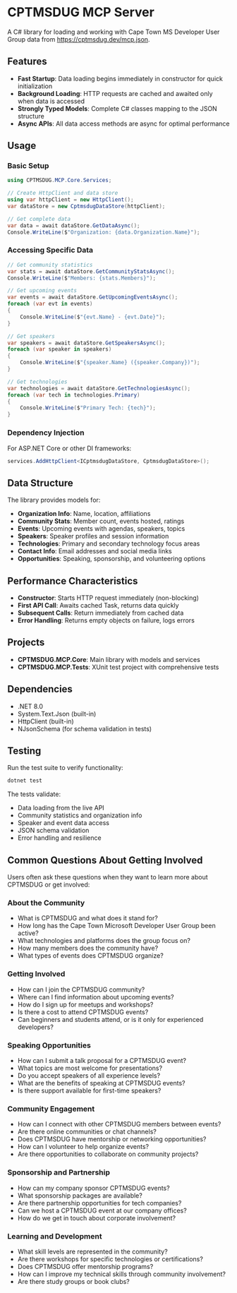 # CPTMSDUG MCP Server

A C# library for loading and working with Cape Town MS Developer User Group data from https://cptmsdug.dev/mcp.json.

## Features

- **Fast Startup**: Data loading begins immediately in constructor for quick initialization
- **Background Loading**: HTTP requests are cached and awaited only when data is accessed
- **Strongly Typed Models**: Complete C# classes mapping to the JSON structure
- **Async APIs**: All data access methods are async for optimal performance

## Usage

### Basic Setup

```csharp
using CPTMSDUG.MCP.Core.Services;

// Create HttpClient and data store
using var httpClient = new HttpClient();
var dataStore = new CptmsdugDataStore(httpClient);

// Get complete data
var data = await dataStore.GetDataAsync();
Console.WriteLine($"Organization: {data.Organization.Name}");
```

### Accessing Specific Data

```csharp
// Get community statistics
var stats = await dataStore.GetCommunityStatsAsync();
Console.WriteLine($"Members: {stats.Members}");

// Get upcoming events
var events = await dataStore.GetUpcomingEventsAsync();
foreach (var evt in events)
{
    Console.WriteLine($"{evt.Name} - {evt.Date}");
}

// Get speakers
var speakers = await dataStore.GetSpeakersAsync();
foreach (var speaker in speakers)
{
    Console.WriteLine($"{speaker.Name} ({speaker.Company})");
}

// Get technologies
var technologies = await dataStore.GetTechnologiesAsync();
foreach (var tech in technologies.Primary)
{
    Console.WriteLine($"Primary Tech: {tech}");
}
```

### Dependency Injection

For ASP.NET Core or other DI frameworks:

```csharp
services.AddHttpClient<ICptmsdugDataStore, CptmsdugDataStore>();
```

## Data Structure

The library provides models for:

- **Organization Info**: Name, location, affiliations
- **Community Stats**: Member count, events hosted, ratings
- **Events**: Upcoming events with agendas, speakers, topics
- **Speakers**: Speaker profiles and session information
- **Technologies**: Primary and secondary technology focus areas
- **Contact Info**: Email addresses and social media links
- **Opportunities**: Speaking, sponsorship, and volunteering options

## Performance Characteristics

- **Constructor**: Starts HTTP request immediately (non-blocking)
- **First API Call**: Awaits cached Task, returns data quickly
- **Subsequent Calls**: Return immediately from cached data
- **Error Handling**: Returns empty objects on failure, logs errors

## Projects

- **CPTMSDUG.MCP.Core**: Main library with models and services
- **CPTMSDUG.MCP.Tests**: XUnit test project with comprehensive tests

## Dependencies

- .NET 8.0
- System.Text.Json (built-in)
- HttpClient (built-in)
- NJsonSchema (for schema validation in tests)

## Testing

Run the test suite to verify functionality:

```bash
dotnet test
```

The tests validate:
- Data loading from the live API
- Community statistics and organization info
- Speaker and event data access
- JSON schema validation
- Error handling and resilience

## Common Questions About Getting Involved

Users often ask these questions when they want to learn more about CPTMSDUG or get involved:

### About the Community
- What is CPTMSDUG and what does it stand for?
- How long has the Cape Town Microsoft Developer User Group been active?
- What technologies and platforms does the group focus on?
- How many members does the community have?
- What types of events does CPTMSDUG organize?

### Getting Involved
- How can I join the CPTMSDUG community?
- Where can I find information about upcoming events?
- How do I sign up for meetups and workshops?
- Is there a cost to attend CPTMSDUG events?
- Can beginners and students attend, or is it only for experienced developers?

### Speaking Opportunities
- How can I submit a talk proposal for a CPTMSDUG event?
- What topics are most welcome for presentations?
- Do you accept speakers of all experience levels?
- What are the benefits of speaking at CPTMSDUG events?
- Is there support available for first-time speakers?

### Community Engagement
- How can I connect with other CPTMSDUG members between events?
- Are there online communities or chat channels?
- Does CPTMSDUG have mentorship or networking opportunities?
- How can I volunteer to help organize events?
- Are there opportunities to collaborate on community projects?

### Sponsorship and Partnership
- How can my company sponsor CPTMSDUG events?
- What sponsorship packages are available?
- Are there partnership opportunities for tech companies?
- Can we host a CPTMSDUG event at our company offices?
- How do we get in touch about corporate involvement?

### Learning and Development
- What skill levels are represented in the community?
- Are there workshops for specific technologies or certifications?
- Does CPTMSDUG offer mentorship programs?
- How can I improve my technical skills through community involvement?
- Are there study groups or book clubs?
